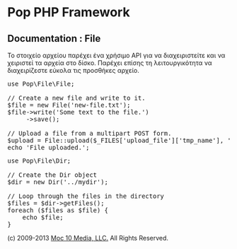 Pop PHP Framework
=================

Documentation : File
--------------------

Το στοιχείο αρχείου παρέχει ένα χρήσιμο API για να διαχειριστείτε και να χειριστεί τα αρχεία στο δίσκο. Παρέχει επίσης τη λειτουργικότητα να διαχειρίζεστε εύκολα τις προσθήκες αρχείο.

<pre>
use Pop\File\File;

// Create a new file and write to it.
$file = new File('new-file.txt');
$file->write('Some text to the file.')
     ->save();

// Upload a file from a multipart POST form.
$upload = File::upload($_FILES['upload_file']['tmp_name'], '../uploads/' . $_FILES['upload_file']['name']);
echo 'File uploaded.';
</pre>
<pre>
use Pop\File\Dir;

// Create the Dir object
$dir = new Dir('../mydir');

// Loop through the files in the directory
$files = $dir-&gt;getFiles();
foreach ($files as $file) {
    echo $file;
}
</pre>

(c) 2009-2013 [Moc 10 Media, LLC.](http://www.moc10media.com) All Rights Reserved.
